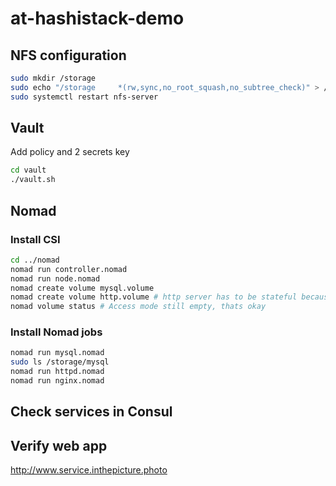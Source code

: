 # at-hashistack-demo

## NFS configuration

```bash
sudo mkdir /storage
sudo echo "/storage     *(rw,sync,no_root_squash,no_subtree_check)" > /etc/exports
sudo systemctl restart nfs-server
```

## Vault

Add policy and 2 secrets key

```bash
cd vault
./vault.sh
```

## Nomad

### Install CSI

```bash
cd ../nomad
nomad run controller.nomad
nomad run node.nomad
nomad create volume mysql.volume
nomad create volume http.volume # http server has to be stateful because images are stored here
nomad volume status # Access mode still empty, thats okay
```

### Install Nomad jobs

```bash
nomad run mysql.nomad
sudo ls /storage/mysql
nomad run httpd.nomad 
nomad run nginx.nomad
```

## Check services in Consul

## Verify web app
http://www.service.inthepicture.photo

